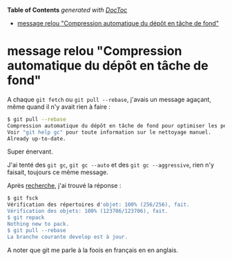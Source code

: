 <!-- START doctoc generated TOC please keep comment here to allow auto update -->
<!-- DON'T EDIT THIS SECTION, INSTEAD RE-RUN doctoc TO UPDATE -->
**Table of Contents**  *generated with [DocToc](https://github.com/thlorenz/doctoc)*

- [message relou "Compression automatique du dépôt en tâche de fond"](#message-relou-compression-automatique-du-d%C3%A9p%C3%B4t-en-t%C3%A2che-de-fond)

<!-- END doctoc generated TOC please keep comment here to allow auto update -->

# message relou "Compression automatique du dépôt en tâche de fond"

A chaque `git fetch` ou `git pull --rebase`, j'avais un message agaçant, même quand il n'y avait rien à faire :

````bash
$ git pull --rebase
Compression automatique du dépôt en tâche de fond pour optimiser les performances.
Voir "git help gc" pour toute information sur le nettoyage manuel.
Already up-to-date.
````

Super énervant.

J'ai tenté des `git gc`, `git gc --auto` et des `git gc --aggressive`, rien n'y faisait, toujours ce même message.

Après [recherche](http://stackoverflow.com/questions/7392155/why-does-git-run-git-gc-auto-on-every-merge), j'ai trouvé la réponse :

````bash
$ git fsck
Vérification des répertoires d'objet: 100% (256/256), fait.
Vérification des objets: 100% (123706/123706), fait.
$ git repack
Nothing new to pack.
$ git pull --rebase 
La branche courante develop est à jour.
````

A noter que git me parle à la foois en français en en anglais.
